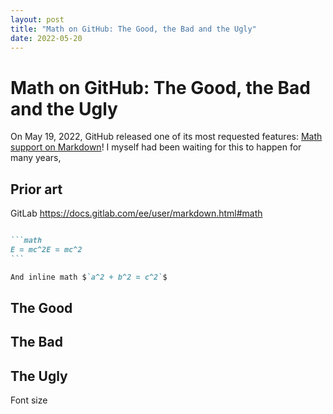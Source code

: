 ```yaml
---
layout: post
title: "Math on GitHub: The Good, the Bad and the Ugly"
date: 2022-05-20
---
```


# Math on GitHub: The Good, the Bad and the Ugly

On May 19, 2022, GitHub released one of its most requested features: [Math
support on Markdown](https://github.blog/2022-05-19-math-support-in-markdown/)!
I myself had been waiting for this to happen for many years, 


## Prior art

GitLab https://docs.gitlab.com/ee/user/markdown.html#math

````markdown

```math
E = mc^2E = mc^2
```

And inline math $`a^2 + b^2 = c^2`$

````


## The Good

## The Bad

## The Ugly

Font size
